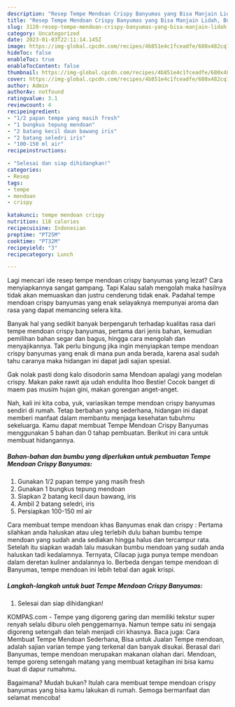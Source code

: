 ```yaml
---
description: "Resep Tempe Mendoan Crispy Banyumas yang Bisa Manjain Lidah, Buat Buka Puasa Bikin Ngiler"
title: "Resep Tempe Mendoan Crispy Banyumas yang Bisa Manjain Lidah, Buat Buka Puasa Bikin Ngiler"
slug: 3120-resep-tempe-mendoan-crispy-banyumas-yang-bisa-manjain-lidah-buat-buka-puasa-bikin-ngiler
category: Uncategorized
date: 2023-01-03T22:11:14.145Z
image: https://img-global.cpcdn.com/recipes/4b851e4c1fceadfe/680x482cq70/tempe-mendoan-crispy-banyumas-foto-resep-utama.jpg
hideToc: false
enableToc: true
enableTocContent: false
thumbnail: https://img-global.cpcdn.com/recipes/4b851e4c1fceadfe/680x482cq70/tempe-mendoan-crispy-banyumas-foto-resep-utama.jpg
cover: https://img-global.cpcdn.com/recipes/4b851e4c1fceadfe/680x482cq70/tempe-mendoan-crispy-banyumas-foto-resep-utama.jpg
author: Admin
authorAv: notfound
ratingvalue: 3.1
reviewcount: 4
recipeingredient:
- "1/2 papan tempe yang masih fresh"
- "1 bungkus tepung mendoan"
- "2 batang kecil daun bawang iris"
- "2 batang seledri iris"
- "100-150 ml air"
recipeinstructions:

- "Selesai dan siap dihidangkan!"
categories:
- Resep
tags:
- tempe
- mendoan
- crispy

katakunci: tempe mendoan crispy 
nutrition: 118 calories
recipecuisine: Indonesian
preptime: "PT25M"
cooktime: "PT32M"
recipeyield: "3"
recipecategory: Lunch

---
```



Lagi mencari ide resep tempe mendoan crispy banyumas yang lezat? Cara menyiapkannya sangat gampang. Tapi Kalau salah mengolah maka hasilnya tidak akan memuaskan dan justru cenderung tidak enak. Padahal tempe mendoan crispy banyumas yang enak selayaknya mempunyai aroma dan rasa yang dapat memancing selera kita.


Banyak hal yang sedikit banyak berpengaruh terhadap kualitas rasa dari tempe mendoan crispy banyumas, pertama dari jenis bahan, kemudian pemilihan bahan segar dan bagus, hingga cara mengolah dan menyajikannya. Tak perlu bingung jika ingin menyiapkan tempe mendoan crispy banyumas yang enak di mana pun anda berada, karena asal sudah tahu caranya maka hidangan ini dapat jadi sajian spesial.

Gak nolak pasti dong kalo disodorin sama Mendoan apalagi yang modelan crispy. Makan pake rawit aja udah endulita lhoo Bestie! Cocok banget di maem pas musim hujan gini, makan gorengan anget-anget.


Nah, kali ini kita coba, yuk, variasikan tempe mendoan crispy banyumas sendiri di rumah. Tetap berbahan yang sederhana, hidangan ini dapat memberi manfaat dalam membantu menjaga kesehatan tubuhmu sekeluarga. Kamu dapat membuat Tempe Mendoan Crispy Banyumas menggunakan 5 bahan dan 0 tahap pembuatan. Berikut ini cara untuk membuat hidangannya.

<!--inarticleads1-->

##### Bahan-bahan dan bumbu yang diperlukan untuk pembuatan Tempe Mendoan Crispy Banyumas:

1. Gunakan 1/2 papan tempe yang masih fresh
1. Gunakan 1 bungkus tepung mendoan
1. Siapkan 2 batang kecil daun bawang, iris
1. Ambil 2 batang seledri, iris
1. Persiapkan 100-150 ml air


Cara membuat tempe mendoan khas Banyumas enak dan crispy : Pertama silahkan anda haluskan atau uleg terlebih dulu bahan bumbu tempe mendoan yang sudah anda sediakan hingga halus dan tercampur rata. Setelah itu siapkan wadah lalu masukan bumbu mendoan yang sudah anda haluskan tadi kedalamnya. Ternyata, Cilacap juga punya tempe mendoan dalam deretan kuliner andalannya lo. Berbeda dengan tempe mendoan di Banyumas, tempe mendoan ini lebih tebal dan agak krispi. 

<!--inarticleads2-->

##### Langkah-langkah untuk buat Tempe Mendoan Crispy Banyumas:


1. Selesai dan siap dihidangkan!

KOMPAS.com - Tempe yang digoreng garing dan memiliki tekstur super renyah selalu diburu oleh penggemarnya. Namun tempe satu ini sengaja digoreng setengah dan telah menjadi ciri khasnya. Baca juga: Cara Membuat Tempe Mendoan Sederhana, Bisa untuk Jualan Tempe mendoan, adalah sajian varian tempe yang terkenal dan banyak disukai. Berasal dari Banyumas, tempe mendoan merupakan makanan olahan dari. Mendoan, tempe goreng setengah matang yang membuat ketagihan ini bisa kamu buat di dapur rumahmu. 

Bagaimana? Mudah bukan? Itulah cara membuat tempe mendoan crispy banyumas yang bisa kamu lakukan di rumah. Semoga bermanfaat dan selamat mencoba!
